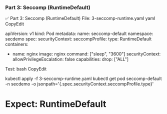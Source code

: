 ### Part 3: Seccomp (RuntimeDefault)

✅ Part 3: Seccomp (RuntimeDefault)
File: 3-seccomp-runtime.yaml
yaml
CopyEdit


apiVersion: v1
kind: Pod
metadata:
  name: seccomp-default
  namespace: secdemo
spec:
  securityContext:
    seccompProfile:
      type: RuntimeDefault
  containers:
  - name: nginx
    image: nginx
    command: ["sleep", "3600"]
    securityContext:
      allowPrivilegeEscalation: false
      capabilities:
        drop: ["ALL"]


Test:
bash
CopyEdit


kubectl apply -f 3-seccomp-runtime.yaml
kubectl get pod seccomp-default -n secdemo -o jsonpath='{.spec.securityContext.seccompProfile.type}'
# Expect: RuntimeDefault



